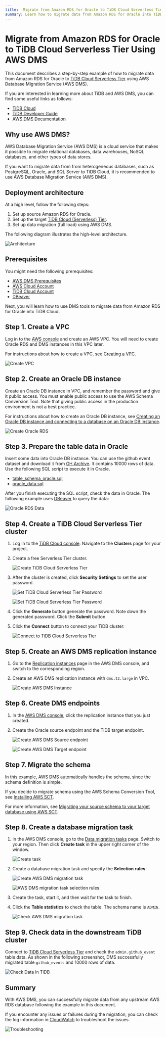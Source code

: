 ```yaml
---
title:  Migrate from Amazon RDS for Oracle to TiDB Cloud Serverless Tier Using AWS DMS
summary: Learn how to migrate data from Amazon RDS for Oracle into TiDB Cloud using AWS Database Migration Service (AWS DMS).
---
```


# Migrate from Amazon RDS for Oracle to TiDB Cloud Serverless Tier Using AWS DMS

This document describes a step-by-step example of how to migrate data from Amazon RDS for Oracle to [TiDB Cloud Serverless Tier](https://tidbcloud.com/console/clusters/create-cluster) using AWS Database Migration Service (AWS DMS).

If you are interested in learning more about TiDB and AWS DMS, you can find some useful links as follows:

- [TiDB Cloud](https://docs.pingcap.com/tidbcloud/)
- [TiDB Developer Guide](https://docs.pingcap.com/tidbcloud/dev-guide-overview)
- [AWS DMS Documentation](https://docs.aws.amazon.com/dms/latest/userguide/CHAP_GettingStarted.html)

## Why use AWS DMS?

AWS Database Migration Service (AWS DMS) is a cloud service that makes it possible to migrate relational databases, data warehouses, NoSQL databases, and other types of data stores.

If you want to migrate data from from heterogeneous databases, such as PostgreSQL, Oracle, and SQL Server to TiDB Cloud, it is recommended to use AWS Database Migration Service (AWS DMS).

## Deployment architecture

At a high level, follow the following steps:

1. Set up source Amazon RDS for Oracle.
2. Set up the target [TiDB Cloud (Serverless) Tier](https://tidbcloud.com/console/clusters/create-cluster).
3. Set up data migration (full load) using AWS DMS.

The following diagram illustrates the high-level architecture.

![Architecture](/media/tidb-cloud/aws-dms-from-oracle-to-tidb-0.png)

## Prerequisites

You might need the following prerequisites:

- [AWS DMS Prerequisites](/tidb-cloud/migrate-from-mysql-using-aws-dms.md#Prerequisites)
- [AWS Cloud Account](https://aws.amazon.com)
- [TiDB Cloud Account](https://tidbcloud.com)
- [DBeaver](https://dbeaver.io/)

Next, you will learn how to use DMS tools to migrate data from Amazon RDS for Oracle into TiDB Cloud.

## Step 1. Create a VPC

Log in to the [AWS console](https://console.aws.amazon.com/vpc/home#vpcs:) and create an AWS VPC. You will need to create Oracle RDS and DMS instances in this VPC later.

For instructions about how to create a VPC, see [Creating a VPC](https://docs.aws.amazon.com/vpc/latest/userguide/working-with-vpcs.html#Create-VPC).

![Create VPC](/media/tidb-cloud/aws-dms-from-oracle-to-tidb-1.png)

## Step 2. Create an Oracle DB instance

Create an Oracle DB instance in VPC, and remember the password and give it public access. You must enable public access to use the AWS Schema Conversion Tool. Note that giving public access in the production environment is not a best practice.

For instructions about how to create an Oracle DB instance, see [Creating an Oracle DB instance and connecting to a database on an Oracle DB instance](https://docs.aws.amazon.com/AmazonRDS/latest/UserGuide/CHAP_GettingStarted.CreatingConnecting.Oracle.html).

![Create Oracle RDS](/media/tidb-cloud/aws-dms-from-oracle-to-tidb-2.png)

## Step 3. Prepare the table data in Oracle

Insert some data into Oracle DB instance. You can use the github event dataset and download it from [GH Archive](https://gharchive.org/). It contains 10000 rows of data. Use the following SQL script to execute it in Oracle.

- [table_schema_oracle.sql](https://github.com/pingcap-inc/tidb-integration-script/blob/main/aws-dms/oracle_table_schema.sql)
- [oracle_data.sql](https://github.com/pingcap-inc/tidb-integration-script/blob/main/aws-dms/oracle_data.sql)

After you finish executing the SQL script, check the data in Oracle. The following example uses [DBeaver](https://dbeaver.io/) to query the data:

![Oracle RDS Data](/media/tidb-cloud/aws-dms-from-oracle-to-tidb-3.png)

## Step 4. Create a TiDB Cloud Serverless Tier cluster

1. Log in to the [TiDB Cloud console](https://tidbcloud.com/console/clusters). Navigate to the **Clusters** page for your project.

2. Create a free Serverless Tier cluster.

    ![Create TiDB Cloud Serverless Tier](/media/tidb-cloud/aws-dms-from-oracle-to-tidb-4.png)

3. After the cluster is created, click **Security Settings** to set the user password.

    ![Set TiDB Cloud Serverless Tier Password](/media/tidb-cloud/aws-dms-from-oracle-to-tidb-5.png)

    ![Set TiDB Cloud Serverless Tier Password](/media/tidb-cloud/aws-dms-from-oracle-to-tidb-6.png)

4. Click the **Generate** button generate the password. Note down the generated password. Click the **Submit** button.

5. Click the **Connect** button to connect your TiDB cluster:

    ![Connect to TiDB Cloud Serverless Tier](/media/tidb-cloud/aws-dms-from-oracle-to-tidb-7.png)

## Step 5. Create an AWS DMS replication instance

1. Go to the [Replication instances](https://console.aws.amazon.com/dms/v2/home#replicationInstances) page in the AWS DMS console, and switch to the corresponding region.

2. Create an AWS DMS replication instance with `dms.t3.large` in VPC.

    ![Create AWS DMS Instance](/media/tidb-cloud/aws-dms-from-oracle-to-tidb-8.png)

## Step 6. Create DMS endpoints

1. In the [AWS DMS console](https://console.aws.amazon.com/dms/v2/home), click the replication instance that you just created.

2. Create the Oracle source endpoint and the TiDB target endpoint.

    ![Create AWS DMS Source endpoint](/media/tidb-cloud/aws-dms-from-oracle-to-tidb-9.png)

    ![Create AWS DMS Target endpoint](/media/tidb-cloud/aws-dms-from-oracle-to-tidb-10.png)

## Step 7. Migrate the schema

In this example, AWS DMS automatically handles the schema, since the schema definition is simple.

If you decide to migrate schema using the AWS Schema Conversion Tool, see [Installing AWS SCT](https://docs.aws.amazon.com/SchemaConversionTool/latest/userguide/CHAP_Installing.html#CHAP_Installing.Procedure).

For more information, see [Migrating your source schema to your target database using AWS SCT](https://docs.aws.amazon.com/dms/latest/userguide/CHAP_GettingStarted.SCT.html).

## Step 8. Create a database migration task

1. In the AWS DMS console, go to the [Data migration tasks](https://console.aws.amazon.com/dms/v2/home#tasks) page. Switch to your region. Then click **Create task** in the upper right corner of the window.

    ![Create task](/media/tidb-cloud/aws-dms-to-tidb-cloud-create-task.png)

2. Create a database migration task and specify the **Selection rules**:

    ![Create AWS DMS migration task](/media/tidb-cloud/aws-dms-from-oracle-to-tidb-11.png)

    ![AWS DMS migration task selection rules](/media/tidb-cloud/aws-dms-from-oracle-to-tidb-12.png)

3. Create the task, start it, and then wait for the task to finish.

4. Click the **Table statistics** to check the table. The schema name is `ADMIN`.

    ![Check AWS DMS migration task](/media/tidb-cloud/aws-dms-from-oracle-to-tidb-13.png)

## Step 9. Check data in the downstream TiDB cluster

Connect to [TiDB Cloud Serverless Tier](https://tidbcloud.com/console/clusters/create-cluster) and check the `admin.github_event` table data. As shown in the following screenshot, DMS successfully migrated table `github_events` and 10000 rows of data.

![Check Data In TiDB](/media/tidb-cloud/aws-dms-from-oracle-to-tidb-14.png)

## Summary

With AWS DMS, you can successfully migrate data from any upstream AWS RDS database following the example in this document.

If you encounter any issues or failures during the migration, you can check the log information in [CloudWatch](https://console.aws.amazon.com/cloudwatch/home) to troubleshoot the issues.

![Troubleshooting](/media/tidb-cloud/aws-dms-to-tidb-cloud-troubleshooting.png)
